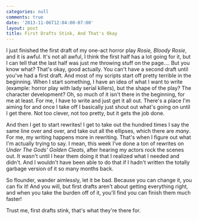 ```yaml
---
categories: null
comments: true
date: '2013-11-06T12:04:00-07:00'
layout: post
title: First Drafts Stink, And That's Okay
---
```


I just finished the first draft of my one-act horror play *Rosie, Bloody Rosie*, and it is awful. It's not all awful, I think the first half has a lot going for it, but I can tell that the last half was just me throwing stuff on the page.... But you know what? That's okay, good actually. You can't have a second draft until you've had a first draft. And most of my scripts start off pretty terrible in the beginning. When I start something, I have an idea of what I want to write (example: horror play with lady serial killers), but the shape of the play? The character development? Oh, so much of it isn't there in the beginning, for me at least. For me, I have to write and just get it all out. There's a place I'm aiming for and once I take off I basically just shout out what's going on until I get there. Not too clever, not too pretty, but it gets the job done.

And then I get to start rewrites! I get to take out the hundred times I say the same line over and over, and take out all the ellipses, which there are *many*. For me, my writing happens more in rewriting. That's when I figure out what I'm actually trying to say. I mean, this week I've done a ton of rewrites on *Under The Gods' Golden Cleats*, after hearing my actors rock the scenes out. It wasn't until I hear them doing it that I realized what I needed and didn't. And I wouldn't have been able to do that if I hadn't written the totally garbage version of it so many months back.

So flounder, wander aimlessly, let it be bad. Because you can change it, you can fix it! And you will, but first drafts aren't about getting everything right, and when you take the burden off of it, you'll find you can finish them much faster!

Trust me, first drafts stink, that's what they're there for.